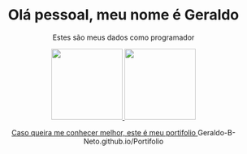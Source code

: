 <h1 align="center"> Olá pessoal, meu nome é Geraldo </h1>

<div align="center">
  
  <p> Estes são meus dados como programador</p>

  <a href="https://github.com/Geraldo-B-Neto">
  <img height="140em" src="https://github-readme-stats.vercel.app/api?username=Geraldo-B-Neto&show_icons=true&theme=dracula&include_all_commits=true&count_private=true"/>
  <img height="140em" src="https://github-readme-stats.vercel.app/api/top-langs/?username=Geraldo-B-Neto&layout=compact&langs_count=7&theme=dracula"/>
</div>
<div align="center">
<p> Caso queira me conhecer melhor, este é meu portifolio <a> Geraldo-B-Neto.github.io/Portifolio </a> </p>
</div>
